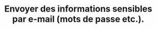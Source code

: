 ---
thematique: thematique-kW-FytF1BDPDcjYzpVQvr
goodPractices:
- Éviter de communiquer des informations sensibles par e-mail, privilégier des canaux
  sécurisés, permettant de supprimer le message après envoi (Télégram, Signal).
risks:
- Perdre le contrôle des informations envoyées.
title: Envoyer des informations sensibles par e-mail (mots de passe etc.).
uuid: vulnerability-UoXXuKkLO3pem3tajCNn0
visibleInCms: true
---